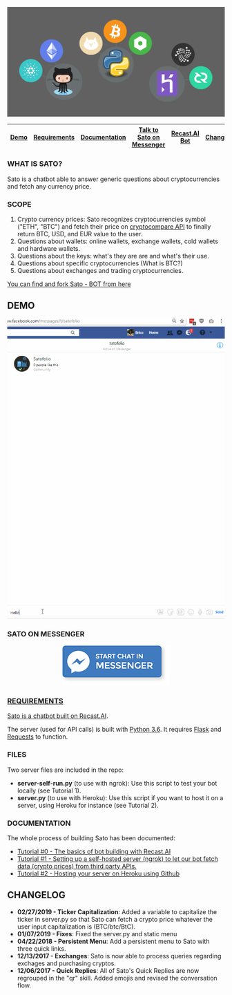 <p align="center">
  <img src="assets/sato-top-wide.png" />
</p>

| [Demo](#demo) | [Requirements](#requirements) | [Documentation](#documentation) | [Talk to Sato on Messenger](#sato-on-messenger) | [Recast.AI Bot](https://recast.ai/ahirice/sato-cryptobot/train/?utm_source=brice&utm_medium=specialprincessjustine&utm_campaign=sato) | [Changelog](#changelog) |
|---|---|---|---|---|---|

### WHAT IS SATO?

Sato is a chatbot able to answer generic questions about cryptocurrencies and fetch any currency price.

### SCOPE

1.  Crypto currency prices: Sato recognizes cryptocurrencies symbol ("ETH", "BTC") and fetch their price on [cryptocompare API](https://www.cryptocompare.com/api/) to finally return BTC, USD, and EUR value to the user.
2.  Questions about wallets: online wallets, exchange wallets, cold wallets and hardware wallets.
3.  Questions about the keys: what's they are are and what's their use.
4.  Questions about specific cryptocurrencies (What is BTC?)
5.  Questions about exchanges and trading cryptocurrencies.


[You can find and fork Sato - BOT from here](https://recast.ai/ahirice/sato-cryptobot/train/?utm_source=brice&utm_medium=specialprincessjustine&utm_campaign=sato)

## DEMO
<p align="center">
  <img src="assets/satodemo.gif" />
</p>

### SATO ON MESSENGER

<p align="center">
<a href="https://www.messenger.com/t/satofolio" target="_blank">
<img border="0" alt="MessengerButton" src="assets/messenger.png">
</p>

### REQUIREMENTS

Sato is a chatbot built on [Recast.AI](https://recast.ai/?utm_source=brice&utm_medium=specialprincessjustine&utm_campaign=sato). 

The server (used for API calls) is built with [Python 3.6](https://www.python.org/). It requires [Flask](http://flask.pocoo.org/) and [Requests](http://docs.python-requests.org/en/master/) to function.

### FILES

Two server files are included in the repo:

-   **server-self-run.py** (to use with ngrok): Use this script to test your bot locally (see Tutorial 1).
-   **server.py** (to use with Heroku): Use this script if you want to host it on a server, using Heroku for instance (see Tutorial 2).

### DOCUMENTATION

The whole process of building Sato has been documented:

- [Tutorial #0 - The basics of bot building with Recast.AI](https://recast.ai/blog/build-your-first-bot-with-recast-ai/?utm_source=brice&utm_medium=specialprincessjustine&utm_campaign=sato)
- [Tutorial #1 - Setting up a self-hosted server (ngrok) to let our bot fetch data (crypto prices) from third party APIs.](https://recast.ai/blog/python-cryptobot/?utm_source=brice&utm_medium=specialprincessjustine&utm_campaign=sato)
- [Tutorial #2 - Hosting your server on Heroku using Github](https://recast.ai/blog/github-repo-heroku/?utm_source=brice&utm_medium=specialprincessjustine&utm_campaign=sato)

## CHANGELOG
- **02/27/2019 - Ticker Capitalization**: Added a variable to capitalize the ticker in server.py so that Sato can fetch a crypto price whatever the user input capitalization is (BTC/btc/BtC). 
- **01/07/2019 - Fixes**: Fixed the server.py and static menu
- **04/22/2018 - Persistent Menu**: Add a persistent menu to Sato with three quick links.
- **12/13/2017 - Exchanges**: Sato is now able to process queries regarding exchages and purchasing cryptos.
- **12/06/2017 - Quick Replies**: All of Sato's Quick Replies are now regrouped in the "qr" skill. Added emojis and revised the conversation flow.

